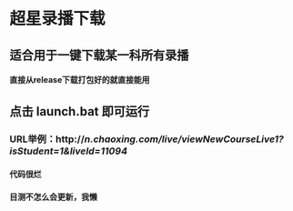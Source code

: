 # 超星录播下载
## 适合用于一键下载某一科所有录播

#### 直接从release下载打包好的就直接能用
## 点击 launch.bat 即可运行

### URL举例：http://***n.chaoxing.com/live/viewNewCourseLive1?isStudent=1&liveId=11094***
#### 代码很烂
#### 目测不怎么会更新，我懒


